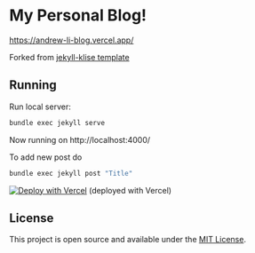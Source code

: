 # My Personal Blog! 

https://andrew-li-blog.vercel.app/

Forked from [jekyll-klise template](https://github.com/piharpi/jekyll-klise)

## Running

Run local server:

```bash
bundle exec jekyll serve
```

Now running on http://localhost:4000/

To add new post do

```bash
bundle exec jekyll post "Title"
```

[![Deploy with Vercel](https://vercel.com/button)](https://vercel.com/import/project?template=https://github.com/piharpi/jekyll-klise) (deployed with Vercel)

## License

This project is open source and available under the [MIT License](LICENSE).
